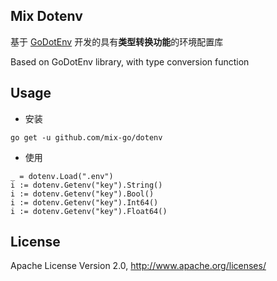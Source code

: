 ## Mix Dotenv

基于 [GoDotEnv](https://github.com/joho/godotenv) 开发的具有**类型转换功能**的环境配置库

Based on GoDotEnv library, with type conversion function

## Usage

- 安装

```
go get -u github.com/mix-go/dotenv
```

- 使用

~~~
_ = dotenv.Load(".env")
i := dotenv.Getenv("key").String()
i := dotenv.Getenv("key").Bool()
i := dotenv.Getenv("key").Int64()
i := dotenv.Getenv("key").Float64()
~~~

## License

Apache License Version 2.0, http://www.apache.org/licenses/
